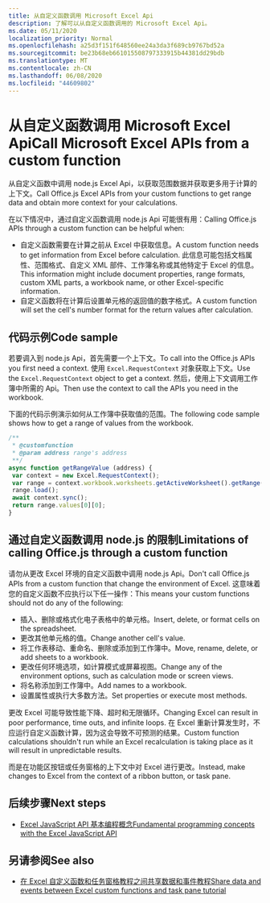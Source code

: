 ```yaml
---
title: 从自定义函数调用 Microsoft Excel Api
description: 了解可以从自定义函数调用的 Microsoft Excel Api。
ms.date: 05/11/2020
localization_priority: Normal
ms.openlocfilehash: a25d3f151f648560ee24a3da3f689cb9767bd52a
ms.sourcegitcommit: be23b68eb661015508797333915b44381dd29bdb
ms.translationtype: MT
ms.contentlocale: zh-CN
ms.lasthandoff: 06/08/2020
ms.locfileid: "44609802"
---
```

# <a name="call-microsoft-excel-apis-from-a-custom-function"></a><span data-ttu-id="106c5-103">从自定义函数调用 Microsoft Excel Api</span><span class="sxs-lookup"><span data-stu-id="106c5-103">Call Microsoft Excel APIs from a custom function</span></span>

<span data-ttu-id="106c5-104">从自定义函数中调用 node.js Excel Api，以获取范围数据并获取更多用于计算的上下文。</span><span class="sxs-lookup"><span data-stu-id="106c5-104">Call Office.js Excel APIs from your custom functions to get range data and obtain more context for your calculations.</span></span>

<span data-ttu-id="106c5-105">在以下情况中，通过自定义函数调用 node.js Api 可能很有用：</span><span class="sxs-lookup"><span data-stu-id="106c5-105">Calling Office.js APIs through a custom function can be helpful when:</span></span>

- <span data-ttu-id="106c5-106">自定义函数需要在计算之前从 Excel 中获取信息。</span><span class="sxs-lookup"><span data-stu-id="106c5-106">A custom function needs to get information from Excel before calculation.</span></span> <span data-ttu-id="106c5-107">此信息可能包括文档属性、范围格式、自定义 XML 部件、工作簿名称或其他特定于 Excel 的信息。</span><span class="sxs-lookup"><span data-stu-id="106c5-107">This information might include document properties, range formats, custom XML parts, a workbook name, or other Excel-specific information.</span></span>
- <span data-ttu-id="106c5-108">自定义函数将在计算后设置单元格的返回值的数字格式。</span><span class="sxs-lookup"><span data-stu-id="106c5-108">A custom function will set the cell's number format for the return values after calculation.</span></span>

## <a name="code-sample"></a><span data-ttu-id="106c5-109">代码示例</span><span class="sxs-lookup"><span data-stu-id="106c5-109">Code sample</span></span>

<span data-ttu-id="106c5-110">若要调入到 node.js Api，首先需要一个上下文。</span><span class="sxs-lookup"><span data-stu-id="106c5-110">To call into the Office.js APIs you first need a context.</span></span> <span data-ttu-id="106c5-111">使用 `Excel.RequestContext` 对象获取上下文。</span><span class="sxs-lookup"><span data-stu-id="106c5-111">Use the `Excel.RequestContext` object to get a context.</span></span> <span data-ttu-id="106c5-112">然后，使用上下文调用工作簿中所需的 Api。</span><span class="sxs-lookup"><span data-stu-id="106c5-112">Then use the context to call the APIs you need in the workbook.</span></span>

<span data-ttu-id="106c5-113">下面的代码示例演示如何从工作簿中获取值的范围。</span><span class="sxs-lookup"><span data-stu-id="106c5-113">The following code sample shows how to get a range of values from the workbook.</span></span>

```JavaScript
/**
 * @customfunction
 * @param address range's address
 **/
async function getRangeValue (address) {
 var context = new Excel.RequestContext();
 var range = context.workbook.worksheets.getActiveWorksheet().getRange(address);
 range.load();
 await context.sync();
 return range.values[0][0];
}
```

## <a name="limitations-of-calling-officejs-through-a-custom-function"></a><span data-ttu-id="106c5-114">通过自定义函数调用 node.js 的限制</span><span class="sxs-lookup"><span data-stu-id="106c5-114">Limitations of calling Office.js through a custom function</span></span>

<span data-ttu-id="106c5-115">请勿从更改 Excel 环境的自定义函数中调用 node.js Api。</span><span class="sxs-lookup"><span data-stu-id="106c5-115">Don't call Office.js APIs from a custom function that change the environment of Excel.</span></span> <span data-ttu-id="106c5-116">这意味着您的自定义函数不应执行以下任一操作：</span><span class="sxs-lookup"><span data-stu-id="106c5-116">This means your custom functions should not do any of the following:</span></span>

- <span data-ttu-id="106c5-117">插入、删除或格式化电子表格中的单元格。</span><span class="sxs-lookup"><span data-stu-id="106c5-117">Insert, delete, or format cells on the spreadsheet.</span></span>
- <span data-ttu-id="106c5-118">更改其他单元格的值。</span><span class="sxs-lookup"><span data-stu-id="106c5-118">Change another cell's value.</span></span>
- <span data-ttu-id="106c5-119">将工作表移动、重命名、删除或添加到工作簿中。</span><span class="sxs-lookup"><span data-stu-id="106c5-119">Move, rename, delete, or add sheets to a workbook.</span></span>
- <span data-ttu-id="106c5-120">更改任何环境选项，如计算模式或屏幕视图。</span><span class="sxs-lookup"><span data-stu-id="106c5-120">Change any of the environment options, such as calculation mode or screen views.</span></span>
- <span data-ttu-id="106c5-121">将名称添加到工作簿中。</span><span class="sxs-lookup"><span data-stu-id="106c5-121">Add names to a workbook.</span></span>
- <span data-ttu-id="106c5-122">设置属性或执行大多数方法。</span><span class="sxs-lookup"><span data-stu-id="106c5-122">Set properties or execute most methods.</span></span>

<span data-ttu-id="106c5-123">更改 Excel 可能导致性能下降、超时和无限循环。</span><span class="sxs-lookup"><span data-stu-id="106c5-123">Changing Excel can result in poor performance, time outs, and infinite loops.</span></span> <span data-ttu-id="106c5-124">在 Excel 重新计算发生时，不应运行自定义函数计算，因为这会导致不可预测的结果。</span><span class="sxs-lookup"><span data-stu-id="106c5-124">Custom function calculations shouldn't run while an Excel recalculation is taking place as it will result in unpredictable results.</span></span>

<span data-ttu-id="106c5-125">而是在功能区按钮或任务窗格的上下文中对 Excel 进行更改。</span><span class="sxs-lookup"><span data-stu-id="106c5-125">Instead, make changes to Excel from the context of a ribbon button, or task pane.</span></span>

## <a name="next-steps"></a><span data-ttu-id="106c5-126">后续步骤</span><span class="sxs-lookup"><span data-stu-id="106c5-126">Next steps</span></span>

- [<span data-ttu-id="106c5-127">Excel JavaScript API 基本编程概念</span><span class="sxs-lookup"><span data-stu-id="106c5-127">Fundamental programming concepts with the Excel JavaScript API</span></span>](../reference/overview/excel-add-ins-reference-overview.md)

## <a name="see-also"></a><span data-ttu-id="106c5-128">另请参阅</span><span class="sxs-lookup"><span data-stu-id="106c5-128">See also</span></span>

- [<span data-ttu-id="106c5-129">在 Excel 自定义函数和任务窗格教程之间共享数据和事件教程</span><span class="sxs-lookup"><span data-stu-id="106c5-129">Share data and events between Excel custom functions and task pane tutorial</span></span>](../tutorials/share-data-and-events-between-custom-functions-and-the-task-pane-tutorial.md)
